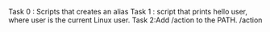 Task 0 : Scripts that creates an alias
Task 1 :  script that prints hello user, where user is the current Linux user.
Task 2:Add /action to the PATH. /action
